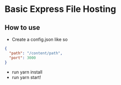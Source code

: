 # Basic Express File Hosting

## How to use

- Create a config.json like so

```json
{
  "path": "/content/path",
  "port": 3000
}
```

- run yarn install
- run yarn start!